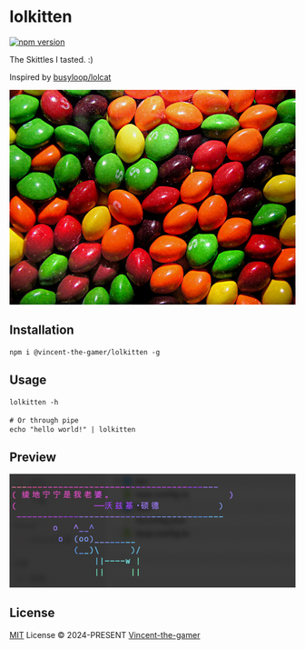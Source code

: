 # lolkitten

[![npm version][npm-version-src]][npm-version-href]

The Skittles I tasted. :) 

Inspired by [busyloop/lolcat](https://github.com/busyloop/lolcat)

![skittles](.github/skittles.jpg)

## Installation

```shell
npm i @vincent-the-gamer/lolkitten -g
```

## Usage
```shell
lolkitten -h

# Or through pipe
echo "hello world!" | lolkitten
```

## Preview

![Preview](.github/preview.png)


## License

[MIT](./LICENSE) License © 2024-PRESENT [Vincent-the-gamer](https://github.com/Vincent-the-gamer)

<!-- Badges -->

[npm-version-src]: https://img.shields.io/npm/v/@vincent-the-gamer/lolkitten?style=flat&colorA=080f12&colorB=1fa669
[npm-version-href]: https://npmjs.com/package/
